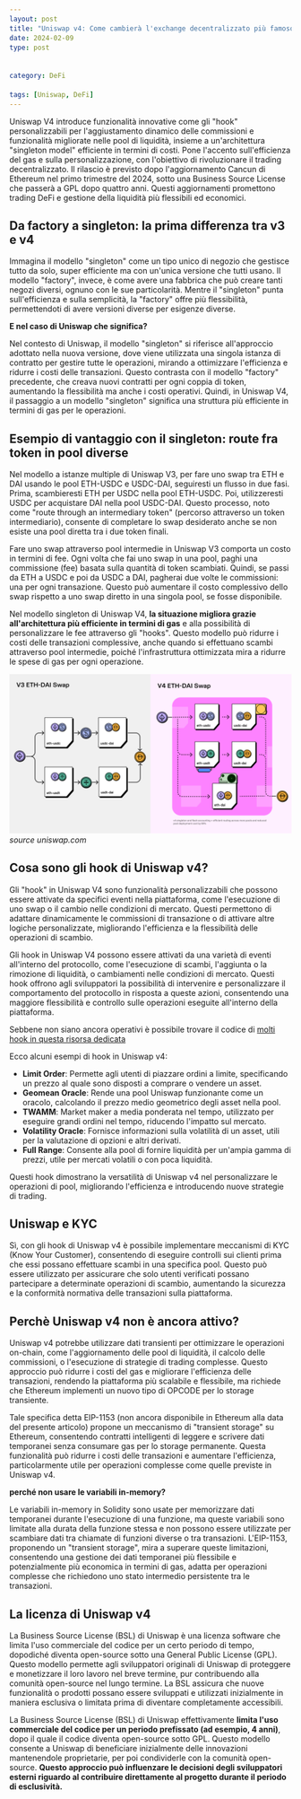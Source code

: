 ```yaml
---
layout: post
title: "Uniswap v4: Come cambierà l'exchange decentralizzato più famoso?"
date: 2024-02-09 
type: post


category: DeFi

tags: [Uniswap, DeFi]
---
```


Uniswap V4 introduce funzionalità innovative come gli "hook" personalizzabili per l'aggiustamento dinamico delle commissioni e funzionalità migliorate nelle pool di liquidità, insieme a un'architettura "singleton model" efficiente in termini di costi. Pone l'accento sull'efficienza del gas e sulla personalizzazione, con l'obiettivo di rivoluzionare il trading decentralizzato. Il rilascio è previsto dopo l'aggiornamento Cancun di Ethereum nel primo trimestre del 2024, sotto una Business Source License che passerà a GPL dopo quattro anni. Questi aggiornamenti promettono trading DeFi e gestione della liquidità più flessibili ed economici.


## Da factory a singleton: la prima differenza tra v3 e v4

Immagina il modello "singleton" come un tipo unico di negozio che gestisce tutto da solo, super efficiente ma con un'unica versione che tutti usano. Il modello "factory", invece, è come avere una fabbrica che può creare tanti negozi diversi, ognuno con le sue particolarità. Mentre il "singleton" punta sull'efficienza e sulla semplicità, la "factory" offre più flessibilità, permettendoti di avere versioni diverse per esigenze diverse.

**E nel caso di Uniswap che significa?**

Nel contesto di Uniswap, il modello "singleton" si riferisce all'approccio adottato nella nuova versione, dove viene utilizzata una singola istanza di contratto per gestire tutte le operazioni, mirando a ottimizzare l'efficienza e ridurre i costi delle transazioni. Questo contrasta con il modello "factory" precedente, che creava nuovi contratti per ogni coppia di token, aumentando la flessibilità ma anche i costi operativi. Quindi, in Uniswap V4, il passaggio a un modello "singleton" significa una struttura più efficiente in termini di gas per le operazioni.

## Esempio di vantaggio con il singleton: route fra token in pool diverse

Nel modello a istanze multiple di Uniswap V3, per fare uno swap tra ETH e DAI usando le pool ETH-USDC e USDC-DAI, seguiresti un flusso in due fasi. Prima, scambieresti ETH per USDC nella pool ETH-USDC. Poi, utilizzeresti USDC per acquistare DAI nella pool USDC-DAI. Questo processo, noto come "route through an intermediary token" (percorso attraverso un token intermediario), consente di completare lo swap desiderato anche se non esiste una pool diretta tra i due token finali.

Fare uno swap attraverso pool intermedie in Uniswap V3 comporta un costo in termini di fee. Ogni volta che fai uno swap in una pool, paghi una commissione (fee) basata sulla quantità di token scambiati. Quindi, se passi da ETH a USDC e poi da USDC a DAI, pagherai due volte le commissioni: una per ogni transazione. Questo può aumentare il costo complessivo dello swap rispetto a uno swap diretto in una singola pool, se fosse disponibile.

Nel modello singleton di Uniswap V4, **la situazione migliora grazie all'architettura più efficiente in termini di gas** e alla possibilità di personalizzare le fee attraverso gli "hooks". Questo modello può ridurre i costi delle transazioni complessive, anche quando si effettuano scambi attraverso pool intermedie, poiché l'infrastruttura ottimizzata mira a ridurre le spese di gas per ogni operazione.

![uniswap v4](/assets/images/uniswap4-1.jpg)
*source uniswap.com*

## Cosa sono gli hook di Uniswap v4?

Gli "hook" in Uniswap V4 sono funzionalità personalizzabili che possono essere attivate da specifici eventi nella piattaforma, come l'esecuzione di uno swap o il cambio nelle condizioni di mercato. Questi permettono di adattare dinamicamente le commissioni di transazione o di attivare altre logiche personalizzate, migliorando l'efficienza e la flessibilità delle operazioni di scambio.

Gli hook in Uniswap V4 possono essere attivati da una varietà di eventi all'interno del protocollo, come l'esecuzione di scambi, l'aggiunta o la rimozione di liquidità, o cambiamenti nelle condizioni di mercato. Questi hook offrono agli sviluppatori la possibilità di intervenire e personalizzare il comportamento del protocollo in risposta a queste azioni, consentendo una maggiore flessibilità e controllo sulle operazioni eseguite all'interno della piattaforma.

Sebbene non siano ancora operativi è possibile trovare il codice di [molti hook in questa risorsa dedicata](https://github.com/hyperoracle/awesome-uniswap-hooks)

Ecco alcuni esempi di hook in Uniswap v4:

- **Limit Order**: Permette agli utenti di piazzare ordini a limite, specificando un prezzo al quale sono disposti a comprare o vendere un asset.
- **Geomean Oracle**: Rende una pool Uniswap funzionante come un oracolo, calcolando il prezzo medio geometrico degli asset nella pool.
- **TWAMM**: Market maker a media ponderata nel tempo, utilizzato per eseguire grandi ordini nel tempo, riducendo l'impatto sul mercato.
- **Volatility Oracle**: Fornisce informazioni sulla volatilità di un asset, utili per la valutazione di opzioni e altri derivati.
- **Full Range**: Consente alla pool di fornire liquidità per un'ampia gamma di prezzi, utile per mercati volatili o con poca liquidità.

Questi hook dimostrano la versatilità di Uniswap v4 nel personalizzare le operazioni di pool, migliorando l'efficienza e introducendo nuove strategie di trading.

## Uniswap e KYC

Sì, con gli hook di Uniswap v4 è possibile implementare meccanismi di KYC (Know Your Customer), consentendo di eseguire controlli sui clienti prima che essi possano effettuare scambi in una specifica pool. Questo può essere utilizzato per assicurare che solo utenti verificati possano partecipare a determinate operazioni di scambio, aumentando la sicurezza e la conformità normativa delle transazioni sulla piattaforma.


## Perchè Uniswap v4 non è ancora attivo?

Uniswap v4 potrebbe utilizzare dati transienti per ottimizzare le operazioni on-chain, come l'aggiornamento delle pool di liquidità, il calcolo delle commissioni, o l'esecuzione di strategie di trading complesse. Questo approccio può ridurre i costi del gas e migliorare l'efficienza delle transazioni, rendendo la piattaforma più scalabile e flessibile, ma richiede che Ethereum implementi un nuovo tipo di OPCODE per lo storage transiente. 

Tale specifica detta EIP-1153 (non ancora disponibile in Ethereum alla data del presente articolo) propone un meccanismo di "transient storage" su Ethereum, consentendo contratti intelligenti di leggere e scrivere dati temporanei senza consumare gas per lo storage permanente. Questa funzionalità può ridurre i costi delle transazioni e aumentare l'efficienza, particolarmente utile per operazioni complesse come quelle previste in Uniswap v4.

**perché non usare le variabili in-memory?**

Le variabili in-memory in Solidity sono usate per memorizzare dati temporanei durante l'esecuzione di una funzione, ma queste variabili sono limitate alla durata della funzione stessa e non possono essere utilizzate per scambiare dati tra chiamate di funzioni diverse o tra transazioni. L'EIP-1153, proponendo un "transient storage", mira a superare queste limitazioni, consentendo una gestione dei dati temporanei più flessibile e potenzialmente più economica in termini di gas, adatta per operazioni complesse che richiedono uno stato intermedio persistente tra le transazioni.


## La licenza di Uniswap v4

La Business Source License (BSL) di Uniswap è una licenza software che limita l'uso commerciale del codice per un certo periodo di tempo, dopodiché diventa open-source sotto una General Public License (GPL). Questo modello permette agli sviluppatori originali di Uniswap di proteggere e monetizzare il loro lavoro nel breve termine, pur contribuendo alla comunità open-source nel lungo termine. La BSL assicura che nuove funzionalità o prodotti possano essere sviluppati e utilizzati inizialmente in maniera esclusiva o limitata prima di diventare completamente accessibili.

La Business Source License (BSL) di Uniswap effettivamente **limita l'uso commerciale del codice per un periodo prefissato (ad esempio, 4 anni)**, dopo il quale il codice diventa open-source sotto GPL. Questo modello consente a Uniswap di beneficiare inizialmente delle innovazioni mantenendole proprietarie, per poi condividerle con la comunità open-source. **Questo approccio può influenzare le decisioni degli sviluppatori esterni riguardo al contribuire direttamente al progetto durante il periodo di esclusività.**

